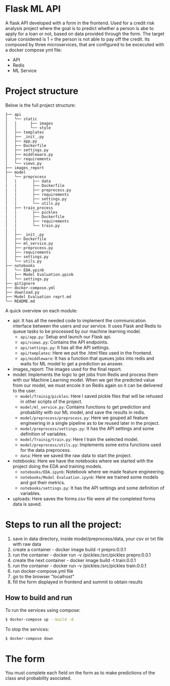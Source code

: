 # Flask ML API

A flask API developed with a form in the frontend. Used for a credit risk analysis project where the goal is to predict whether a person is abe to apply for a loan or not, based on data provided through the form. The target value considered is 1 = the person is not able to pay off the credit.
Its composed by three microservices, that are configured to be excecuted with a docker compose yml file:

- API
- Redis
- ML Service


# Project structure 

Below is the full project structure:

```
├── api
│   └── static
│   │      ├── images
│   │      └── style
│   ├── templates
│   ├── _init_.py
│   ├── app.py
│   ├── Dockerfile
│   ├── settings.py
│   ├── middleware.py
│   ├── requirements
│   └── views.py
├── images_report
├── model
│   └── preprocess
│   |       ├── data
|   |       ├── Dockerfile
|   |       ├── preprocess.py
│   |       ├── requirements
│   |       ├── settings.py
│   |       └── utils.py
|   ├── train_process
│   |       ├── pickles
|   |       ├── Dockerfile
│   |       ├── requirements
│   |       └── train.py
|   |       
│   ├── _init_.py
│   ├── Dockerfile
│   ├── ml_service.py
│   ├── preprocess.py
│   ├── requirements
│   ├── settings.py
│   └── utils.py
├── notebooks
│   └── EDA.ypinb
│   ├── Model Evaluation.ypinb
│   └── settings.py
├── gitignore
├── docker-compose.yml
├── download.py
├── Model Evaluation reprt.md
└── README.md
```

A quick overview on each module:

- api: It has all the needed code to implement the communication interface between the users and our service. It uses Flask and Redis to queue tasks to be processed by our machine learning model.
    - `api/app.py`: Setup and launch our Flask api.
    - `api/views.py`: Contains the API endpoints. 
    - `api/settings.py`: It has all the API settings.
    - `api/templates`: Here we put the .html files used in the frontend.
    - `api/middleware`: It has a function that queues jobs into redis and waits for ML model to get a prediction as answer.
- images_report: The images used for the final report.
- model: Implements the logic to get jobs from Redis and process them with our Machine Learning model. When we get the predicted value from our model, we must encole it on Redis again so it can be delivered to the user.
    - `model/Trainig/pickles`: Here I saved pickle files that will be rehused in other scripts of the project. 
    - `model/ml_service.py`: Contains functions to get prediction and probability with our ML model, and save the results in redis.
    - `model/preprocess/preprocess.py`: Here we gouped all feature engineering in a single pipeline as to be reused later in the project.
    - `model/preprocess/settings.py`: It has the API settings and some definition of variables.
    - `model/Trainig/train.py`: Here I train the selected model.
    - `model/preprocess/utils.py`: Implements some extra functions used for the data preprocess.
    - `data`: Here we saved the raw data to start the project.
- notebooks: Here we have the notebooks where we started with the project doing the EDA and training models.
    - `notebooks/EDA.ipynb`: Notebook where we made feature engineering.
    - `notebooks/Model Evaluation.ipynb`: Here we trained some models and got their metrics.
    - `notebooks/settings.py`:  It has the API settings and some definition of variables.
- uploads: Here saves the forms.csv file were all the completed forms data is saved. 


# Steps to run all the project:

1. save in data directory, inside model/preprocess/data, your csv or txt file with raw data
2. create a container - docker image build -t prepro:0.0.1 <path to preprocess folder>
3. run the container - docker run -v <path to Trainig folder>/pickles:/src/pickles prepro:0.0.1
4. create the next container - docker image build -t train:0.0.1 <path to Trainig folder>
5. run the container - docker run -v <path to train test folder>/pickles:/src/pickles train:0.0.1
6. run docker-compose.yml file
7. go to the browser "localhost"
8. fill the form displayed in frontend and summit to obtain results


## How to build and run

To run the services using compose:

```bash
$ docker-compose up --build -d
```

To stop the services:

```bash
$ docker-compose down
```


# The form

You must complete each field on the form as to make predictions of the class and probability asociated.
